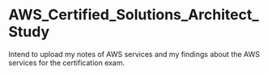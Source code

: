 # AWS_Certified_Solutions_Architect_Study

Intend to upload my notes of AWS services and my findings about the AWS services for the certification exam.
